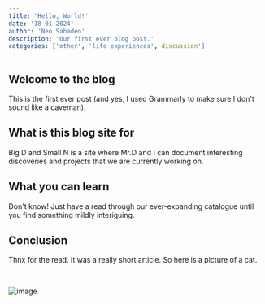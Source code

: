 ```yaml
---
title: 'Hello, World!'
date: '18-01-2024'
author: 'Neo Sahadeo'
description: 'Our first ever blog post.'
categories: ['other', 'life experiences', discussion']
---
```


## Welcome to the blog
This is the first ever post (and yes, I used Grammarly to make sure I don't sound like a caveman).

## What is this blog site for
Big D and Small N is a site where Mr.D and I can document interesting discoveries and projects that we are currently working on. 

## What you can learn
Don't know! Just have a read through our ever-expanding catalogue until you find something mildly interiguing.

## Conclusion
Thnx for the read. It was a really short article. So here is a picture of a cat.

<br>

![image](https://pbs.twimg.com/media/GDcBWhfXAAAovbR.jpg "Gigachad Cat") 
